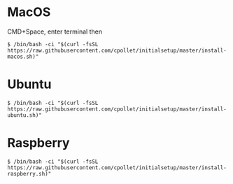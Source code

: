 # MacOS

CMD+Space, enter terminal then
```
$ /bin/bash -ci "$(curl -fsSL https://raw.githubusercontent.com/cpollet/initialsetup/master/install-macos.sh)"
```

# Ubuntu
```
$ /bin/bash -ci "$(curl -fsSL https://raw.githubusercontent.com/cpollet/initialsetup/master/install-ubuntu.sh)"
```

# Raspberry
```
$ /bin/bash -ci "$(curl -fsSL https://raw.githubusercontent.com/cpollet/initialsetup/master/install-raspberry.sh)"
```
